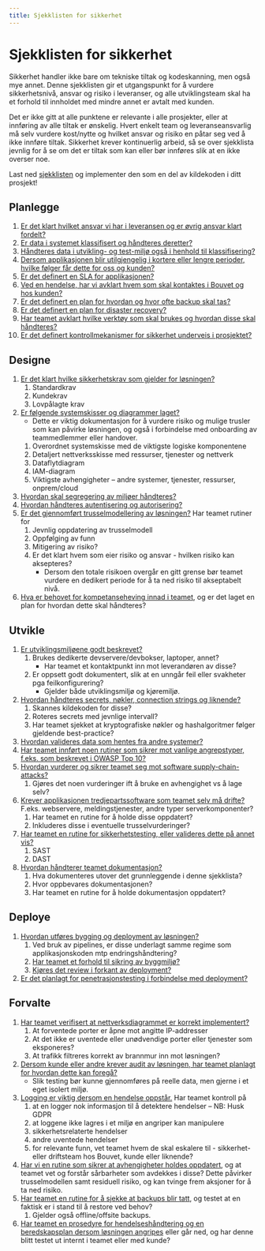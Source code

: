 ```yaml
--- 
title: Sjekklisten for sikkerhet
---
```


# Sjekklisten for sikkerhet
Sikkerhet handler ikke bare om tekniske tiltak og kodeskanning, men også mye annet. Denne sjekklisten gir et utgangspunkt for å vurdere sikkerhetsnivå, ansvar og risiko i leveranser, og alle utviklingsteam skal ha et forhold til innholdet med mindre annet er avtalt med kunden. 

Det er ikke gitt at alle punktene er relevante i alle prosjekter, eller at innføring av alle tiltak er ønskelig. Hvert enkelt team og leveranseansvarlig må selv vurdere kost/nytte og hvilket ansvar og risiko en påtar seg ved å ikke innføre tiltak. Sikkerhet krever kontinuerlig arbeid, så se over sjekklista jevnlig for å se om det er tiltak som kan eller bør innføres slik at en ikke overser noe. 

Last ned [sjekklisten](https://raw.githubusercontent.com/bouvet/sikkerhet.bouvet.no/main/docs/checklist.md) og implementer den som en del av kildekoden i ditt prosjekt!

## Planlegge
1.	[Er det klart hvilket ansvar vi har i leveransen og er øvrig ansvar klart fordelt?](./01_planlegge/01_ansvarsfordeling.md)
2.	[Er data i systemet klassifisert og håndteres deretter?](./01_planlegge/02_data_og_klassifisering.md#klassifisering)
3.	[Håndteres data i utvikling- og test-miljø også i henhold til klassifisering?](./01_planlegge/02_data_og_klassifisering.md#data-til-bruk-under-utvikling-og-testing)
4.	[Dersom applikasjonen blir utilgjengelig i kortere eller lengre perioder, hvilke følger får dette for oss og kunden?](./01_planlegge/03_business_continuity.md)     
5.	[Er det definert en SLA for applikasjonen?](./01_planlegge/03_business_continuity.md#kundens-forventninger)
6.	[Ved en hendelse, har vi avklart hvem som skal kontaktes i Bouvet og hos kunden?](./01_planlegge/03_business_continuity.md#håndtering-av-hendelser)
7.	[Er det definert en plan for hvordan og hvor ofte backup skal tas?](./01_planlegge/03_business_continuity.md#backup)
8.	[Er det definert en plan for disaster recovery?](/01_planlegge/03_business_continuity.md#disaster-recovery)
9.	[Har teamet avklart hvilke verktøy som skal brukes og hvordan disse skal håndteres?](./01_planlegge/04_verktoy_og_bruk.md)
10. [Er det definert kontrollmekanismer for sikkerhet underveis i prosjektet?](./01_planlegge/05_sikkerhetsgater.md) 

## Designe
1.	[Er det klart hvilke sikkerhetskrav som gjelder for løsningen?](./02_designe/01_sikkerhetskrav.md) 
    1.	Standardkrav
    2.	Kundekrav
    3.	Lovpålagte krav
2.	[Er følgende systemskisser og diagrammer laget?](./02_designe/02_systemskisser.md) 
    * Dette er viktig dokumentasjon for å vurdere risiko og mulige trusler som kan påvirke løsningen, og også i forbindelse med onboarding av teammedlemmer eller handover.
    1.	Overordnet systemskisse med de viktigste logiske komponentene
    2.	Detaljert nettverksskisse med ressurser, tjenester og nettverk
    3.	Dataflytdiagram
    4.	IAM-diagram
    5.	Viktigste avhengigheter – andre systemer, tjenester, ressurser, onprem/cloud
3.	[Hvordan skal segregering av miljøer håndteres?](./02_designe/03_segregering.md) 
4.	[Hvordan håndteres autentisering og autorisering?](./02_designe/04_autentisering.md) 
5.	[Er det gjennomført trusselmodellering av løsningen?](./02_designe/05_trusselmodellering.md) Har teamet rutiner for
    1.	Jevnlig oppdatering av trusselmodell
    2.	Oppfølging av funn
    3.	Mitigering av risiko? 
    4.	Er det klart hvem som eier risiko og ansvar - hvilken risiko kan aksepteres?
        * Dersom den totale risikoen overgår en gitt grense bør teamet vurdere en dedikert periode for å ta ned risiko til akseptabelt nivå.  
6.	[Hva er behovet for kompetanseheving innad i teamet](./02_designe/06_kompetanseheving.md), og er det laget en plan for hvordan dette skal håndteres? 

## Utvikle
1.	[Er utviklingsmiljøene godt beskrevet?](./03_utvikle/01_utviklingsmiljoer.md) 
    1.	Brukes dedikerte devservere/devbokser, laptoper, annet? 
        * Har teamet et kontaktpunkt inn mot leverandøren av disse?
    2.	Er oppsett godt dokumentert, slik at en unngår feil eller svakheter pga feilkonfigurering?
        * Gjelder både utviklingsmiljø og kjøremiljø.  
2.	[Hvordan håndteres secrets, nøkler, connection strings og liknende?](./03_utvikle/02_secrets.md) 
    1.	Skannes kildekoden for disse? 
    2.	Roteres secrets med jevnlige intervall? 
    3.	Har teamet sjekket at kryptografiske nøkler og hashalgoritmer følger gjeldende best-practice? 
3.	[Hvordan valideres data som hentes fra andre systemer?](./03_utvikle/03_datavalidering.md) 
4.	[Har teamet innført noen rutiner som sikrer mot vanlige angrepstyper, f.eks. som beskrevet i OWASP Top 10?](./03_utvikle/04_sikkerhetspraksiser.md)
5.	[Hvordan vurderer og sikrer teamet seg mot software supply-chain-attacks?](./03_utvikle/05_software_supply_chain.md) 
    1.	Gjøres det noen vurderinger ift å bruke en avhengighet vs å lage selv? 
6.	[Krever applikasjonen tredjepartssoftware som teamet selv må drifte?](./03_utvikle/06_interne_komponenter.md) F.eks. webservere, meldingstjenester, andre typer serverkomponenter?
    1.	Har teamet en rutine for å holde disse oppdatert? 
    2.  Inkluderes disse i eventuelle trusselvurderinger?
7.	[Har teamet en rutine for sikkerhetstesting, eller valideres dette på annet vis?](./03_utvikle/08_sikkerhetstesting.md)
    1.	SAST
    2.	DAST
8.	[Hvordan håndterer teamet dokumentasjon?](./03_utvikle/09_dokumentasjon.md)
    1.	Hva dokumenteres utover det grunnleggende i denne sjekklista?
    2.	Hvor oppbevares dokumentasjonen? 
    3.  Har teamet en rutine for å holde dokumentasjon oppdatert? 

## Deploye
1.	[Hvordan utføres bygging og deployment av løsningen?](./04_deploye/01_cicd.md) 
    1. Ved bruk av pipelines, er disse underlagt samme regime som applikasjonskoden mtp endringshåndtering? 
    2. [Har teamet et forhold til sikring av byggmiljø?](./04_deploye/02_bygg.md)
    3. [Kjøres det review i forkant av deployment?](./04_deploye/03_deploy.md)
3.	[Er det planlagt for penetrasjonstesting i forbindelse med deployment?](./04_deploye/04_pentesting.md) 

## Forvalte
1.	[Har teamet verifisert at nettverksdiagrammet er korrekt implementert?](./05_forvalte/01_verifisering_av_design.md)
    1.	At forventede porter er åpne mot angitte IP-addresser
    2.	At det ikke er uventede eller unødvendige porter eller tjenester som eksponeres? 
    3.	At trafikk filtreres korrekt av brannmur inn mot løsningen? 
2.	[Dersom kunde eller andre krever audit av løsningen, har teamet planlagt for hvordan dette kan foregå?](./05_forvalte/02_audit.md) 
    * Slik testing bør kunne gjennomføres på reelle data, men gjerne i et eget isolert miljø. 
3.	[Logging er viktig dersom en hendelse oppstår.](./05_forvalte/03_logging_monitorering.md) Har teamet kontroll på 
    1.	at en logger nok informasjon til å detektere hendelser – NB: Husk GDPR
    2.	at loggene ikke lagres i et miljø en angriper kan manipulere 
    4.	sikkerhetsrelaterte hendelser
    5.	andre uventede hendelser
    6.  for relevante funn, vet teamet hvem de skal eskalere til - sikkerhet- eller driftsteam hos Bouvet, kunde eller liknende?
4.	[Har vi en rutine som sikrer at avhengigheter holdes oppdatert](./05_forvalte/04_forvaltning_avhengigheter.md), og at teamet vet og forstår sårbarheter som avdekkes i disse? Dette påvirker trusselmodellen samt residuell risiko, og kan tvinge frem aksjoner for å ta ned risiko. 
5.	[Har teamet en rutine for å sjekke at backups blir tatt](./05_forvalte/05_preparedness.md), og testet at en faktisk er i stand til å restore ved behov? 
    1.	Gjelder også offline/offsite backups. 
6.	[Har teamet en prosedyre for hendelseshåndtering og en beredskapsplan dersom løsningen angripes](./05_forvalte/06_incident_response.md) eller går ned, og har denne blitt testet ut internt i teamet eller med kunde? 
